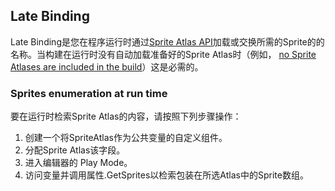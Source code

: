 ## Late Binding
Late Binding是您在程序运行时通过[Sprite Atlas API](https://docs.unity3d.com/ScriptReference/U2D.SpriteAtlas.html)加载或交换所需的Sprite的的名称。当构建在运行时没有自动加载准备好的Sprite Atlas时（例如， [no Sprite Atlases are included in the build](../README.md)）这是必需的。

### Sprites enumeration at run time
要在运行时检索Sprite Atlas的内容，请按照下列步骤操作：
1. 创建一个将SpriteAtlas作为公共变量的自定义组件。
2. 分配Sprite Atlas该字段。
3. 进入编辑器的 Play Mode。
4. 访问变量并调用属性.GetSprites以检索包装在所选Atlas中的Sprite数组。